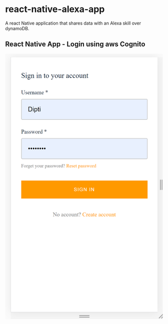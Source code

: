 # react-native-alexa-app
A react Native application that shares data with an Alexa skill over dynamoDB.

## React Native App - Login using aws Cognito
![](login.png)
